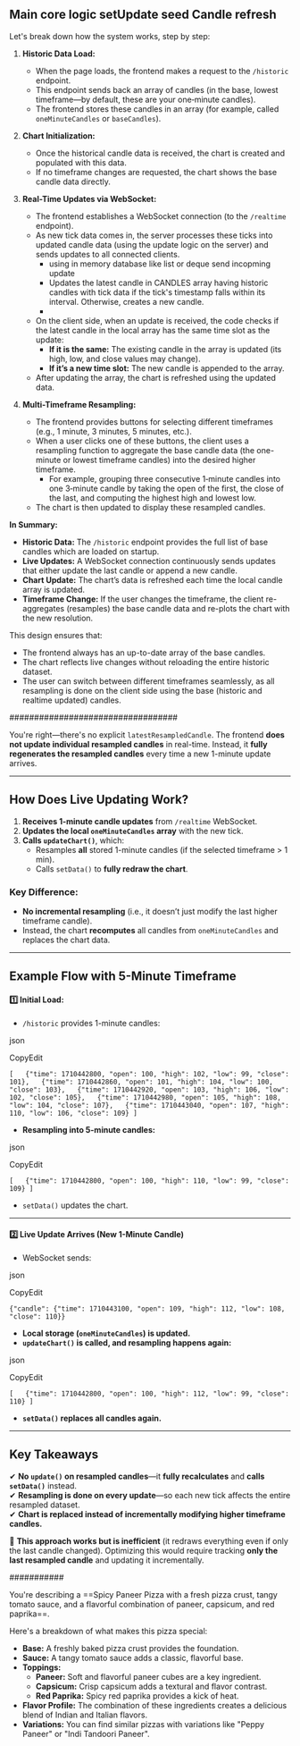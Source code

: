 
##  Main core logic setUpdate seed Candle refresh 

Let's break down how the system works, step by step:

1. **Historic Data Load:**
    
    - When the page loads, the frontend makes a request to the `/historic` endpoint.
    - This endpoint sends back an array of candles (in the base, lowest timeframe—by default, these are your one‑minute candles).
    - The frontend stores these candles in an array (for example, called `oneMinuteCandles` or `baseCandles`).
2. **Chart Initialization:**
    
    - Once the historical candle data is received, the chart is created and populated with this data.
    - If no timeframe changes are requested, the chart shows the base candle data directly.
3. **Real-Time Updates via WebSocket:**
    
    - The frontend establishes a WebSocket connection (to the `/realtime` endpoint).
    - As new tick data comes in, the server processes these ticks into updated candle data (using the update logic on the server) and sends updates to all connected clients.
	    - using in memory database like list or deque  send incopming update 
	    - Updates the latest candle in CANDLES array having historic candles  with tick data if the tick's timestamp falls within its interval. Otherwise, creates a new candle.
	    - 
    - On the client side, when an update is received, the code checks if the latest candle in the local array has the same time slot as the update:
        - **If it is the same:** The existing candle in the array is updated (its high, low, and close values may change).
        - **If it’s a new time slot:** The new candle is appended to the array.
    - After updating the array, the chart is refreshed using the updated data.
4. **Multi-Timeframe Resampling:**
    
    - The frontend provides buttons for selecting different timeframes (e.g., 1 minute, 3 minutes, 5 minutes, etc.).
    - When a user clicks one of these buttons, the client uses a resampling function to aggregate the base candle data (the one-minute or lowest timeframe candles) into the desired higher timeframe.
        - For example, grouping three consecutive 1‑minute candles into one 3‑minute candle by taking the open of the first, the close of the last, and computing the highest high and lowest low.
    - The chart is then updated to display these resampled candles.

**In Summary:**

- **Historic Data:** The `/historic` endpoint provides the full list of base candles which are loaded on startup.
- **Live Updates:** A WebSocket connection continuously sends updates that either update the last candle or append a new candle.
- **Chart Update:** The chart’s data is refreshed each time the local candle array is updated.
- **Timeframe Change:** If the user changes the timeframe, the client re-aggregates (resamples) the base candle data and re-plots the chart with the new resolution.

This design ensures that:

- The frontend always has an up-to-date array of the base candles.
- The chart reflects live changes without reloading the entire historic dataset.
- The user can switch between different timeframes seamlessly, as all resampling is done on the client side using the base (historic and realtime updated) candles.

##################################

You're right—there's no explicit `latestResampledCandle`. The frontend **does not update individual resampled candles** in real-time. Instead, it **fully regenerates the resampled candles** every time a new 1-minute update arrives.

---

## **How Does Live Updating Work?**

1. **Receives 1-minute candle updates** from `/realtime` WebSocket.
2. **Updates the local `oneMinuteCandles` array** with the new tick.
3. **Calls `updateChart()`**, which:
    - Resamples **all** stored 1-minute candles (if the selected timeframe > 1 min).
    - Calls `setData()` to **fully redraw the chart**.

### **Key Difference:**

- **No incremental resampling** (i.e., it doesn’t just modify the last higher timeframe candle).
- Instead, the chart **recomputes** all candles from `oneMinuteCandles` and replaces the chart data.

---

## **Example Flow with 5-Minute Timeframe**

#### **1️⃣ Initial Load:**

- `/historic` provides 1-minute candles:

json

CopyEdit

`[   {"time": 1710442800, "open": 100, "high": 102, "low": 99, "close": 101},   {"time": 1710442860, "open": 101, "high": 104, "low": 100, "close": 103},   {"time": 1710442920, "open": 103, "high": 106, "low": 102, "close": 105},   {"time": 1710442980, "open": 105, "high": 108, "low": 104, "close": 107},   {"time": 1710443040, "open": 107, "high": 110, "low": 106, "close": 109} ]`

- **Resampling into 5-minute candles:**

json

CopyEdit

`[   {"time": 1710442800, "open": 100, "high": 110, "low": 99, "close": 109} ]`

- `setData()` updates the chart.

---

#### **2️⃣ Live Update Arrives (New 1-Minute Candle)**

- WebSocket sends:

json

CopyEdit

`{"candle": {"time": 1710443100, "open": 109, "high": 112, "low": 108, "close": 110}}`

- **Local storage (`oneMinuteCandles`) is updated.**
- **`updateChart()` is called, and resampling happens again:**

json

CopyEdit

`[   {"time": 1710442800, "open": 100, "high": 112, "low": 99, "close": 110} ]`

- **`setData()` replaces all candles again.**

---

## **Key Takeaways**

✔ **No `update()` on resampled candles**—it **fully recalculates** and **calls `setData()`** instead.  
✔ **Resampling is done on every update**—so each new tick affects the entire resampled dataset.  
✔ **Chart is replaced instead of incrementally modifying higher timeframe candles.**

🚀 **This approach works but is inefficient** (it redraws everything even if only the last candle changed). Optimizing this would require tracking **only the last resampled candle** and updating it incrementally.



###########

You're describing a ==Spicy Paneer Pizza with a fresh pizza crust, tangy tomato sauce, and a flavorful combination of paneer, capsicum, and red paprika==. 

Here's a breakdown of what makes this pizza special:

- **Base:** A freshly baked pizza crust provides the foundation. 
- **Sauce:** A tangy tomato sauce adds a classic, flavorful base. 
- **Toppings:**
    - **Paneer:** Soft and flavorful paneer cubes are a key ingredient. 
    - **Capsicum:** Crisp capsicum adds a textural and flavor contrast. 
    - **Red Paprika:** Spicy red paprika provides a kick of heat. 
- **Flavor Profile:** The combination of these ingredients creates a delicious blend of Indian and Italian flavors. 
- **Variations:** You can find similar pizzas with variations like "Peppy Paneer" or "Indi Tandoori Paneer".